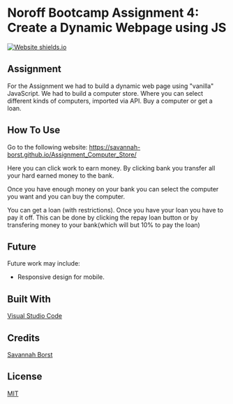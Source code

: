 # Noroff Bootcamp Assignment 4: Create a Dynamic Webpage using JS
[![Website shields.io](https://img.shields.io/website-up-down-green-red/http/shields.io.svg)](https://savannah-borst.github.io/Assignment_Computer_Store/)
## Assignment
For the Assignment we had to build a dynamic web page using "vanilla" JavaScript. We had to build a computer store. Where you can select different kinds of computers, imported via API. Buy a computer or get a loan.

## How To Use
Go to the following website: https://savannah-borst.github.io/Assignment_Computer_Store/

Here you can click work to earn money. By clicking bank you transfer all your hard earned money to the bank. 

Once you have enough money on your bank you can select the computer you want and you can buy the computer.

You can get a loan (with restrictions). Once you have your loan you have to pay it off. This can be done by clicking the repay loan button or by transfering money to your bank(which will but 10% to pay the loan)

## Future
Future work may include:
- Responsive design for mobile.

## Built With
[Visual Studio Code](https://code.visualstudio.com/)

## Credits
[Savannah Borst](https://github.com/savannah-borst)

## License
[MIT](https://choosealicense.com/licenses/mit/)

